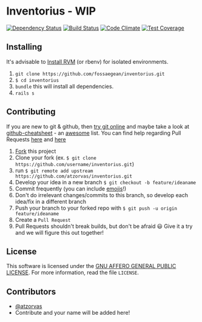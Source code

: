 # Inventorius - WIP
[![Dependency Status](https://gemnasium.com/fossaegean/inventorius.svg)](https://gemnasium.com/fossaegean/inventorius)
[![Build Status](https://travis-ci.org/fossaegean/inventorius.svg)](https://travis-ci.org/fossaegean/inventorius)
[![Code Climate](https://codeclimate.com/repos/55d452b1e30ba01abe011c1b/badges/35d0a8f3af7038bcef8c/gpa.svg)](https://codeclimate.com/repos/55d452b1e30ba01abe011c1b/feed)
[![Test Coverage](https://codeclimate.com/repos/55d452b1e30ba01abe011c1b/badges/35d0a8f3af7038bcef8c/coverage.svg)](https://codeclimate.com/repos/55d452b1e30ba01abe011c1b/coverage)


## Installing
It's advisable to [Install RVM][rvm-install] (or rbenv) for isolated environments.

1. ``git clone https://github.com/fossaegean/inventorius.git``
2. ``$ cd inventorius``
3. ``bundle`` this will install all dependencies.
4. ``rails s``


## Contributing
If you are new to git & github, then [try git online][try-git] and maybe take a look at [github-cheatsheet][github-cheatsheet] - an [awesome][awesome] list.
You can find help regarding Pull Requests [here][pr-help-1] and [here][pr-help-2]

1. [Fork][fork] this project
2. Clone your fork (ex. ``$ git clone https://github.com/username/inventorius.git``)
3. run ``$ git remote add upstream https://github.com/atzorvas/inventorius.git``
4. Develop your idea in a new branch ``$ git checkout -b feature/ideaname``
 1. Commit frequently (you can include [emojis][emojis]!)
 2. Don't do irrelevant changes/commits to this branch, so develop each idea/fix in a different branch
5. Push your branch to your forked repo with ``$ git push -u origin feature/ideaname``
6. Create a ``Pull Request``
 1. Pull Requests shouldn't break builds, but don't be afraid :smiley: Give it a try and we will figure this out together!


## License
This software is licensed under the [GNU AFFERO GENERAL PUBLIC LICENSE][AGPL]. For more
information, read the file ``LICENSE``.


## Contributors
* [@atzorvas](https://github.com/atzorvas)
* Contribute and your name will be added here!


[inventorius]: https://github.com/fossaegean/inventorius
[ror]: http://rubyonrails.org/
[rvm-install]: https://rvm.io/rvm/install
[fork]: https://github.com/fossaegean/inventorius#fork-destination-box
[AGPL]: https://www.gnu.org/licenses/agpl-3.0.html
[emojis]: http://www.emoji-cheat-sheet.com/
[try-git]: https://try.github.io
[github-cheatsheet]: https://github.com/tiimgreen/github-cheat-sheet
[awesome]: https://github.com/sindresorhus/awesome
[pr-help-1]: http://railsbridge.github.io/bridge_troll/
[pr-help-2]: https://help.github.com/articles/using-pull-requests/
